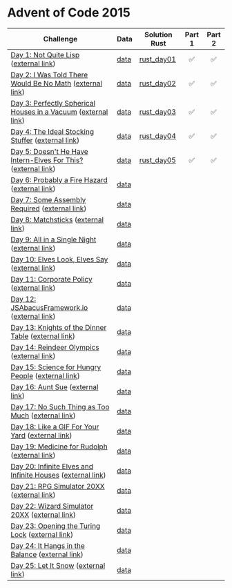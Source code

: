 # Advent of Code 2015

| Challenge | Data | Solution Rust | Part 1 | Part 2 |
|-------|---|---|:-:|:-:|
| [Day 1: Not Quite Lisp](./challenges/day01.md) ([external link](https://adventofcode.com/2015/day/1)) | [data](data/day01.txt) | [rust_day01](solutions/rust/day01) | ✅ | ✅ |
| [Day 2: I Was Told There Would Be No Math](./challenges/day02.md) ([external link](https://adventofcode.com/2015/day/2)) | [data](data/day02.txt) | [rust_day02](solutions/rust/day02) | ✅ | ✅ |
| [Day 3: Perfectly Spherical Houses in a Vacuum](./challenges/day03.md) ([external link](https://adventofcode.com/2015/day/3)) | [data](data/day03.txt) | [rust_day03](solutions/rust/day03) | ✅ | ✅ |
| [Day 4: The Ideal Stocking Stuffer](./challenges/day04.md) ([external link](https://adventofcode.com/2015/day/4)) | [data](data/day04.txt) | [rust_day04](solutions/rust/day04) | ✅ | ✅ |
| [Day 5: Doesn't He Have Intern-Elves For This?](./challenges/day05.md) ([external link](https://adventofcode.com/2015/day/5)) | [data](data/day05.txt) | [rust_day05](solutions/rust/day05) | ✅ | ✅ |
| [Day 6: Probably a Fire Hazard](./challenges/day06.md) ([external link](https://adventofcode.com/2015/day/6)) | [data](data/day06.txt) |  |  |  |
| [Day 7: Some Assembly Required](./challenges/day07.md) ([external link](https://adventofcode.com/2015/day/7)) | [data](data/day07.txt) |  |  |  |
| [Day 8: Matchsticks](./challenges/day08.md) ([external link](https://adventofcode.com/2015/day/8)) | [data](data/day08.txt) |  |  |  |
| [Day 9: All in a Single Night](./challenges/day09.md) ([external link](https://adventofcode.com/2015/day/9)) | [data](data/day09.txt) |  |  |  |
| [Day 10: Elves Look, Elves Say](./challenges/day10.md) ([external link](https://adventofcode.com/2015/day/10)) | [data](data/day10.txt) |  |  |  |
| [Day 11: Corporate Policy](./challenges/day11.md) ([external link](https://adventofcode.com/2015/day/11)) | [data](data/day11.txt) |  |  |  |
| [Day 12: JSAbacusFramework.io](./challenges/day12.md) ([external link](https://adventofcode.com/2015/day/12)) | [data](data/day12.txt) |  |  |  |
| [Day 13: Knights of the Dinner Table](./challenges/day13.md) ([external link](https://adventofcode.com/2015/day/13)) | [data](data/day13.txt) |  |  |  |
| [Day 14: Reindeer Olympics](./challenges/day14.md) ([external link](https://adventofcode.com/2015/day/14)) | [data](data/day14.txt) |  |  |  |
| [Day 15: Science for Hungry People](./challenges/day15.md) ([external link](https://adventofcode.com/2015/day/15)) | [data](data/day15.txt) |  |  |  |
| [Day 16: Aunt Sue](./challenges/day16.md) ([external link](https://adventofcode.com/2015/day/16)) | [data](data/day16.txt) |  |  |  |
| [Day 17: No Such Thing as Too Much](./challenges/day17.md) ([external link](https://adventofcode.com/2015/day/17)) | [data](data/day17.txt) |  |  |  |
| [Day 18: Like a GIF For Your Yard](./challenges/day18.md) ([external link](https://adventofcode.com/2015/day/18)) | [data](data/day18.txt) |  |  |  |
| [Day 19: Medicine for Rudolph](./challenges/day19.md) ([external link](https://adventofcode.com/2015/day/19)) | [data](data/day19.txt) |  |  |  |
| [Day 20: Infinite Elves and Infinite Houses](./challenges/day20.md) ([external link](https://adventofcode.com/2015/day/20)) | [data](data/day20.txt) |  |  |  |
| [Day 21: RPG Simulator 20XX](./challenges/day21.md) ([external link](https://adventofcode.com/2015/day/21)) | [data](data/day21.txt) |  |  |  |
| [Day 22: Wizard Simulator 20XX](./challenges/day22.md) ([external link](https://adventofcode.com/2015/day/22)) | [data](data/day22.txt) |  |  |  |
| [Day 23: Opening the Turing Lock](./challenges/day23.md) ([external link](https://adventofcode.com/2015/day/23)) | [data](data/day23.txt) |  |  |  |
| [Day 24: It Hangs in the Balance](./challenges/day24.md) ([external link](https://adventofcode.com/2015/day/24)) | [data](data/day24.txt) |  |  |  |
| [Day 25: Let It Snow](./challenges/day25.md) ([external link](https://adventofcode.com/2015/day/25)) | [data](data/day25.txt) |  |  |  |